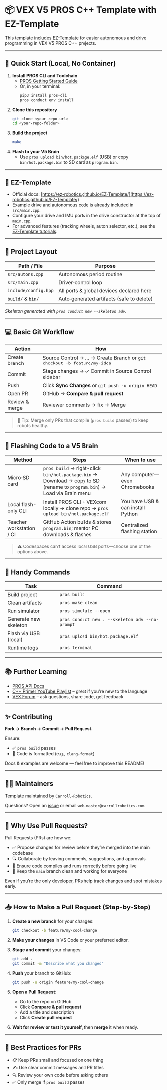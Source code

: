 # 📦 VEX V5 PROS C++ Template with EZ-Template

This template includes [EZ-Template](https://ez-robotics.github.io/EZ-Template/) for easier autonomous and drive programming in VEX V5 PROS C++ projects.

---

## 🚀 Quick Start (Local, No Container)

1. **Install PROS CLI and Toolchain**
   - [PROS Getting Started Guide](https://pros.cs.purdue.edu/v5/getting-started/index.html)
   - Or, in your terminal:
     ```bash
     pip3 install pros-cli
     pros conduct env install
     ```
2. **Clone this repository**
   ```bash
   git clone <your-repo-url>
   cd <your-repo-folder>
   ```
3. **Build the project**
   ```bash
   make
   ```
4. **Flash to your V5 Brain**
   - Use `pros upload bin/hot.package.elf` (USB) or copy `bin/hot.package.bin` to SD card as `program.bin`.

---

## 🤖 EZ-Template

- Official docs: [https://ez-robotics.github.io/EZ-Template/](https://ez-robotics.github.io/EZ-Template/)
- Example drive and autonomous code is already included in `src/main.cpp`.
- Configure your drive and IMU ports in the drive constructor at the top of `main.cpp`.
- For advanced features (tracking wheels, auton selector, etc.), see the [EZ-Template tutorials](https://ez-robotics.github.io/EZ-Template/tutorials/).

---

## 📁 Project Layout

| Path / File              | Purpose                                    |
|--------------------------|--------------------------------------------|
| `src/autons.cpp`         | Autonomous period routine                  |
| `src/main.cpp`           | Driver‑control loop                        |
| `include/config.hpp`     | All ports & global devices declared here   |
| `build/` & `bin/`        | Auto‑generated artifacts (safe to delete)  |

_Skeleton generated with `pros conduct new --skeleton adv`._

---

## 💻 Basic Git Workflow

| Action         | How                                                                 |
|----------------|----------------------------------------------------------------------|
| Create branch  | Source Control → … → Create Branch or `git checkout -b feature/my-idea` |
| Commit         | Stage changes → ✓ Commit in Source Control sidebar                  |
| Push           | Click **Sync Changes** or `git push -u origin HEAD`                |
| Open PR        | GitHub → **Compare & pull request**                                 |
| Review & merge | Reviewer comments → fix → Merge                                     |

> 🛑 Tip: Merge only PRs that compile (`pros build` passes) to keep robots healthy.

---

## 🔌 Flashing Code to a V5 Brain

| Method               | Steps                                                                                                                                                 | When to use                              |
|----------------------|--------------------------------------------------------------------------------------------------------------------------------------------------------|-------------------------------------------|
| Micro‑SD card        | `pros build` → right-click `bin/hot.package.bin` → Download → copy to SD (rename to `program.bin`) → Load via Brain menu                              | Any computer—even Chromebooks             |
| Local flash-only CLI | Install PROS CLI + VEXcom locally → clone repo → `pros upload bin/hot.package.elf`                                                                   | You have USB & can install Python         |
| Teacher workstation / CI | GitHub Action builds & stores `program.bin`; mentor PC downloads & flashes                                                           | Centralized flashing station              |

> ⚠️ Codespaces can’t access local USB ports—choose one of the options above.

---

## 🔧 Handy Commands

| Task                        | Command                                         |
|----------------------------|--------------------------------------------------|
| Build project              | `pros build`                                     |
| Clean artifacts            | `pros make clean`                                |
| Run simulator              | `pros simulate --open`                           |
| Generate new skeleton      | `pros conduct new . --skeleton adv --no-prompt`  |
| Flash via USB (local)      | `pros upload bin/hot.package.elf`                |
| Runtime logs               | `pros terminal`                                  |

---

## 📚 Further Learning

- [PROS API Docs](https://pros.cs.purdue.edu/v5/)
- [C++ Primer YouTube Playlist](https://www.youtube.com/playlist?list=PL1V7wcf2xJZ2xVSaF4mUErZr2TMT6Q4O2) – great if you’re new to the language
- [VEX Forum](https://www.vexforum.com/) – ask questions, share code, get feedback

---

## ✨ Contributing

**Fork → Branch → Commit → Pull Request.**

Ensure:

- ✅ `pros build` passes  
- 🎯 Code is formatted (e.g., `clang-format`)  

Docs & examples are welcome — feel free to improve this README!

---

## 👨‍💻 Maintainers

Template maintained by `Carroll-Robotics`.

Questions? Open an [issue](https://github.com/Carroll-Robotics/<repo>/issues) or email `web-master@carrollrobotics.com`.

---

## 🔄 Why Use Pull Requests?

Pull Requests (PRs) are how we:

- ✅ Propose changes for review before they’re merged into the main codebase  
- 🔍 Collaborate by leaving comments, suggestions, and approvals  
- 🧪 Ensure code compiles and runs correctly before going live  
- 🧼 Keep the `main` branch clean and working for everyone  

Even if you’re the only developer, PRs help track changes and spot mistakes early.

---

## 📥 How to Make a Pull Request (Step-by-Step)

1. **Create a new branch** for your changes:

   ```bash
   git checkout -b feature/my-cool-change
   ```

2. **Make your changes** in VS Code or your preferred editor.

3. **Stage and commit** your changes:

   ```bash
   git add .
   git commit -m "Describe what you changed"
   ```

4. **Push** your branch to GitHub:

   ```bash
   git push -u origin feature/my-cool-change
   ```

5. **Open a Pull Request**:

   - Go to the repo on GitHub  
   - Click **Compare & pull request**  
   - Add a title and description  
   - Click **Create pull request**

6. **Wait for review or test it yourself**, then **merge** it when ready.

---

## 🧠 Best Practices for PRs

- 📋 Keep PRs small and focused on one thing  
- ✍️ Use clear commit messages and PR titles  
- 🔍 Review your own code before asking others  
- ✅ Only merge if `pros build` passes
